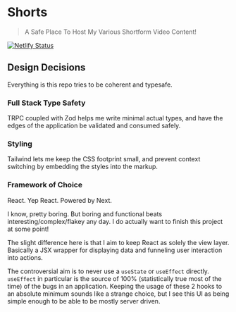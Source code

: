 # Shorts

> A Safe Place To Host My Various Shortform Video Content!

[![Netlify Status](https://api.netlify.com/api/v1/badges/389b48c8-c643-40d9-bb50-2b19b6adb6ad/deploy-status)](https://app.netlify.com/sites/sinclair-shorts/deploys)

## Design Decisions

Everything is this repo tries to be coherent and typesafe.

### Full Stack Type Safety

TRPC coupled with Zod helps me write minimal actual types, and have the edges of the application be validated and consumed safely.

### Styling

Tailwind lets me keep the CSS footprint small, and prevent context switching by embedding the styles into the markup.

### Framework of Choice

React. Yep React. Powered by Next.

I know, pretty boring. But boring and functional beats interesting/complex/flakey any day. I do actually want to finish this project at some point!

The slight difference here is that I aim to keep React as solely the view layer. Basically a JSX wrapper for displaying data and funneling user interaction into actions.

The controversial aim is to never use a `useState` or `useEffect` directly. `useEffect` in particular is the source of 100% (statistically true most of the time) of the bugs in an application. Keeping the usage of these 2 hooks to an absolute minimum sounds like a strange choice, but I see this UI as being simple enough to be able to be mostly server driven.
